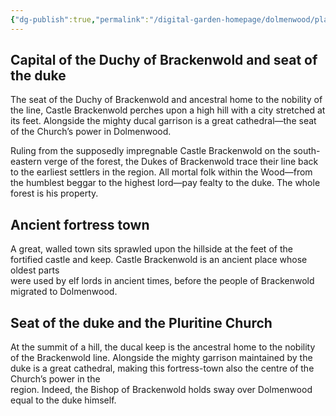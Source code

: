 ```yaml
---
{"dg-publish":true,"permalink":"/digital-garden-homepage/dolmenwood/places/castle-brackenwold/"}
---
```


## Capital of the Duchy of Brackenwold and seat of the duke

The seat of the Duchy of Brackenwold and ancestral home to the nobility of the line, Castle Brackenwold perches upon a high hill with a city stretched at its feet. Alongside the mighty ducal garrison is a great cathedral—the seat of the Church’s power in Dolmenwood.

Ruling from the supposedly impregnable Castle Brackenwold on the south-eastern verge of the forest, the Dukes of Brackenwold trace their line back to the earliest settlers in the region. All mortal folk within the Wood—from the humblest beggar to the highest lord—pay fealty to the
duke. The whole forest is his property.

## Ancient fortress town
A great, walled town sits sprawled upon the hillside at the feet of the fortified castle and keep. Castle Brackenwold is an ancient place whose oldest parts  
were used by elf lords in ancient times, before the people of Brackenwold migrated to Dolmenwood.  

## Seat of the duke and the Pluritine Church
At the summit  of a hill, the ducal keep is the ancestral home to the nobility  of the Brackenwold line. Alongside the mighty garrison  maintained by the duke is a great cathedral, making this  fortress-town also the centre of the Church’s power in the  
region. Indeed, the Bishop of Brackenwold holds sway over Dolmenwood equal to the duke himself.